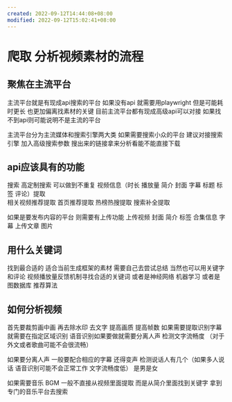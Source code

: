 ```yaml
---
created: 2022-09-12T14:44:08+08:00
modified: 2022-09-12T15:02:41+08:00
---
```


# 爬取 分析视频素材的流程

## 聚焦在主流平台

主流平台就是有现成api搜索的平台
如果没有api 就需要用playwright 但是可能耗时更长 也更加偏离找素材的关键 目前主流平台都有现成高级api可以对接 如果找不到api则可能说明不是主流的平台

主流平台分为主流媒体和搜索引擎两大类 如果需要搜索小众的平台 建议对接搜索引擎 加入高级搜索参数 搜出来的链接拿来分析看能不能直接下载 

## api应该具有的功能

搜索 高定制搜索 可以做到不重复
视频信息（时长 播放量 简介 封面 字幕 标题 标签 评论）提取  
相关视频推荐提取 首页推荐提取
热榜热搜提取 搜索补全提取

如果是要发布内容的平台 则需要有上传功能
上传视频 封面 简介 标签 合集信息 字幕
上传文章 图片

## 用什么关键词

找到最合适的 适合当前生成框架的素材 需要自己去尝试总结
当然也可以用关键字和评论 视频播放量反馈机制寻找合适的关键词 或者是神经网络 机器学习 或者是图数据库 推荐算法

## 如何分析视频

首先要裁剪画中画 再去除水印 去文字 提高画质 提高帧数 如果需要提取识别字幕就需要在指定区域识别 语音识别如果要做就需要分离人声 检测文字流畅度 （对于外文或者歌曲可能不会很流畅）

如果要分离人声 一般要配合相应的字幕 还得变声 检测说话人有几个（如果多人说话  语音识别可能不会正常工作 文字流畅度低） 是男是女

如果需要音乐 BGM 一般不直接从视频里面提取 而是从简介里面找到关键字 拿到专门的音乐平台去搜索
